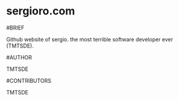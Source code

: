 sergioro.com
============

#BRIEF

Github website of sergio. the most terrible software developer ever (TMTSDE).

#AUTHOR

TMTSDE

#CONTRIBUTORS

TMTSDE
